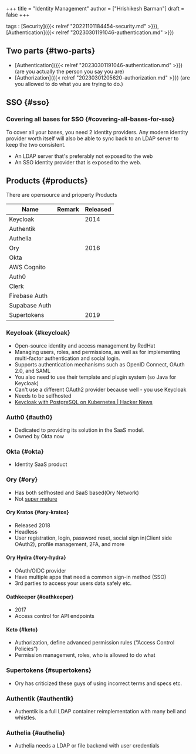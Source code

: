 +++
title = "Identity Management"
author = ["Hrishikesh Barman"]
draft = false
+++

tags
: [Security]({{< relref "20221101184454-security.md" >}}), [Authentication]({{< relref "20230301191046-authentication.md" >}})


## Two parts {#two-parts}

-   [Authentication]({{< relref "20230301191046-authentication.md" >}}) (are you actually the person you say you are)
-   [Authorization]({{< relref "20230301205620-authorization.md" >}}) (are you allowed to do what you are trying to do.)


## SSO {#sso}


### Covering all bases for SSO {#covering-all-bases-for-sso}

To cover all your bases, you need 2 identity providers. Any modern identity provider worth itself will also be able to sync back to an LDAP server to keep the two consistent.

-   An LDAP server that's preferably not exposed to the web
-   An SSO identity provider that is exposed to the web.


## Products {#products}

There are opensource and prioperty Products

| Name          | Remark | Released |
|---------------|--------|----------|
| Keycloak      |        | 2014     |
| Authentik     |        |          |
| Authelia      |        |          |
| Ory           |        | 2016     |
| Okta          |        |          |
| AWS Cognito   |        |          |
| Auth0         |        |          |
| Clerk         |        |          |
| Firebase Auth |        |          |
| Supabase Auth |        |          |
| Supertokens   |        | 2019     |


### Keycloak {#keycloak}

-   Open-source identity and access management by RedHat
-   Managing users, roles, and permissions, as well as for implementing multi-factor authentication and social login.
-   Supports authentication mechanisms such as OpenID Connect, OAuth 2.0, and SAML
-   You also need to use their template and plugin system (so Java for Keycloak)
-   Can't use a different OAuth2 provider because well - you use Keycloak
-   Needs to be selfhosted
-   [Keycloak with PostgreSQL on Kubernetes | Hacker News](https://news.ycombinator.com/item?id=35515873)


### Auth0 {#auth0}

-   Dedicated to providing its solution in the SaaS model.
-   Owned by Okta now


### Okta {#okta}

-   Identity SaaS product


### Ory {#ory}

-   Has both selfhosted and SaaS based(Ory Network)
-   Not [super mature](https://www.ory.sh/docs/ecosystem/versioning)


#### Ory Kratos {#ory-kratos}

-   Released 2018
-   Headless
-   User registration, login, password reset, social sign in(Client side OAuth2), profile management, 2FA, and more


#### Ory Hydra {#ory-hydra}

-   OAuth/OIDC provider
-   Have multiple apps that need a common sign-in method (SSO)
-   3rd parties to access your users data safely etc.


#### Oathkeeper {#oathkeeper}

-   2017
-   Access control for API endpoints


#### Keto {#keto}

-   Authorization, define advanced permission rules (“Access Control Policies”)
-   Permission management, roles, who is allowed to do what


### Supertokens {#supertokens}

-   Ory has criticized these guys of using incorrect terms and specs etc.


### Authentik {#authentik}

-   Authentik is a full LDAP container reimplementation with many bell and whistles.


### Authelia {#authelia}

-   Authelia needs a LDAP or file backend with user credentials
